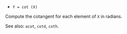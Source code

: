 * `Y = cot (X)`

Compute the cotangent for each element of `X` in radians.

See also: `acot`, `cotd`, `coth`.

